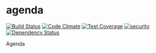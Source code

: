 agenda
======
[![Build Status](https://travis-ci.org/akz92/agenda.svg?branch=master)](https://travis-ci.org/akz92/agenda)
[![Code Climate](https://codeclimate.com/github/akz92/agenda/badges/gpa.svg)](https://codeclimate.com/github/akz92/agenda)
[![Test Coverage](https://codeclimate.com/github/akz92/agenda/badges/coverage.svg)](https://codeclimate.com/github/akz92/agenda/coverage)
[![security](https://hakiri.io/github/akz92/agenda/master.svg)](https://hakiri.io/github/akz92/agenda/master)
[![Dependency Status](https://gemnasium.com/akz92/agenda.svg)](https://gemnasium.com/akz92/agenda)


Agenda
